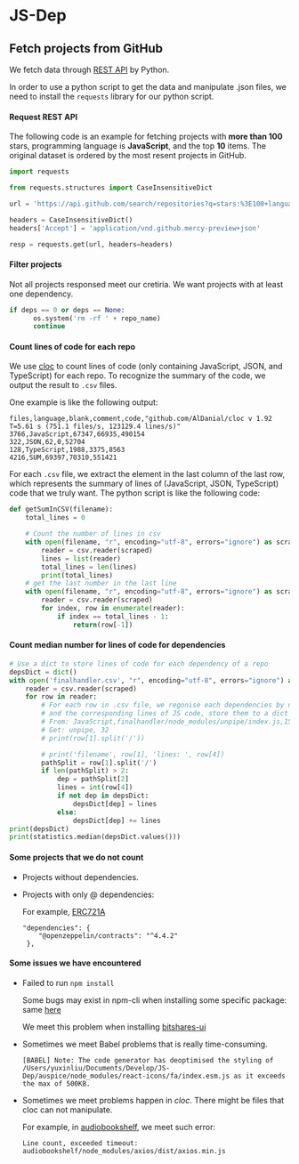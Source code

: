 # JS-Dep

## Fetch projects from GitHub

We fetch data through [REST API](https://docs.github.com/en/rest)  by Python.

In order to use a python script to get the data and manipulate .json files, we need to install the `requests` library for our python script.

#### Request REST API

The following code is an example for fetching projects with **more than 100** stars, programming language is **JavaScript**, and the top **10** items. The original dataset is ordered by the most resent projects in GitHub.



```python
import requests

from requests.structures import CaseInsensitiveDict

url = 'https://api.github.com/search/repositories?q=stars:%3E100+language:javascript&per_page=10&sort=updated'

headers = CaseInsensitiveDict()
headers['Accept'] = 'application/vnd.github.mercy-preview+json'

resp = requests.get(url, headers=headers)
```

#### Filter projects

Not all projects responsed meet our cretiria. We want projects with at least one dependency.

```python
if deps == 0 or deps == None:
	  os.system('rm -rf ' + repo_name)
	  continue
```

#### Count lines of code for each repo

We use [cloc](http://cloc.sourceforge.net/) to count lines of code (only containing JavaScript, JSON, and TypeScript) for each repo. To recognize the summary of the code, we output the result to `.csv` files. 

One example is like the following output:

 ```
 files,language,blank,comment,code,"github.com/AlDanial/cloc v 1.92  T=5.61 s (751.1 files/s, 123129.4 lines/s)"
 3766,JavaScript,67347,66935,490154
 322,JSON,62,0,52704
 128,TypeScript,1988,3375,8563
 4216,SUM,69397,70310,551421                   
 ```

For each `.csv` file, we extract the element in the last column of the last row, which represents the summary of lines of (JavaScript, JSON, TypeScript) code that we truly want. The python script is like the following code:

```python
def getSumInCSV(filename):
    total_lines = 0

    # Count the number of lines in csv
    with open(filename, "r", encoding="utf-8", errors="ignore") as scraped:
        reader = csv.reader(scraped)
        lines = list(reader)
        total_lines = len(lines)
        print(total_lines)
    # get the last number in the last line
    with open(filename, "r", encoding="utf-8", errors="ignore") as scraped:
        reader = csv.reader(scraped)
        for index, row in enumerate(reader):
            if index == total_lines - 1:
                return(row[-1])
```



#### Count median number for lines of code for dependencies

```python
# Use a dict to store lines of code for each dependency of a repo
depsDict = dict()
with open('finalhandler.csv', "r", encoding="utf-8", errors="ignore") as scraped:
    reader = csv.reader(scraped)
    for row in reader:
        # For each row in .csv file, we regonise each dependencies by name
        # and the corresponding lines of JS code, store them to a dict
        # From: JavaScript,finalhandler/node_modules/unpipe/index.js,15,22,32
        # Get: unpipe, 32
        # print(row[1].split('/'))

        # print('filename', row[1], 'lines: ', row[4])
        pathSplit = row[1].split('/')
        if len(pathSplit) > 2:
            dep = pathSplit[2]
            lines = int(row[4])
            if not dep in depsDict:
                depsDict[dep] = lines
            else:
                depsDict[dep] += lines
print(depsDict)
print(statistics.median(depsDict.values()))

```



#### Some projects that we do not count

+ Projects without dependencies.

+ Projects with only @ dependencies:

  For example, [ERC721A](https://github.com/chiru-labs/ERC721A#readme)

  ```
  "dependencies": {
      "@openzeppelin/contracts": "^4.4.2"
   },
  ```



#### Some issues we have encountered

+ Failed to run `npm install`

  Some bugs may exist in npm-cli when installing some specific package: same [here](https://github.com/npm/cli/issues/3257)

  We meet this problem when installing [bitshares-ui](https://github.com/bitshares/bitshares-ui)

+ Sometimes we meet Babel problems that is really time-consuming.

  ```
  [BABEL] Note: The code generator has deoptimised the styling of /Users/yuxinliu/Documents/Develop/JS-Dep/auspice/node_modules/react-icons/fa/index.esm.js as it exceeds the max of 500KB.
  ```

+ Sometimes we meet problems happen in *cloc*. There might be files that cloc can not manipulate.

  For example, in [audiobookshelf](https://github.com/advplyr/audiobookshelf), we meet such error:

  ```
  Line count, exceeded timeout:  audiobookshelf/node_modules/axios/dist/axios.min.js
  ```

  
